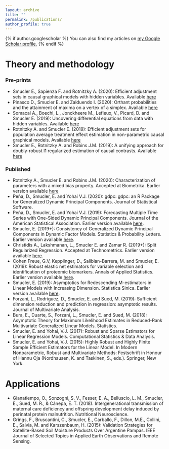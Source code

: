 ```yaml
---
layout: archive
title: ""
permalink: /publications/
author_profile: true
---
```


{% if author.googlescholar %}
  You can also find my articles on <u><a href="{{author.googlescholar}}">my Google Scholar profile</a>.</u>
{% endif %}

Theory and methodology
====

### Pre-prints
- Smucler E., Sapienza F. and Rotnitzky A. (2020): Efficient adjustment sets in causal graphical models with hidden variables. Available [here](https://arxiv.org/pdf/2004.10521.pdf)
- Pinasco D., Smucler E. and Zalduendo I. (2020): Orthant probabilities and the attainment of maxima on a vertex of a simplex. Available [here](https://arxiv.org/pdf/2004.04682.pdf)
- Somacal A., Boechi, L., Jonckheere M., Lefieux, V., Picard, D. and Smucler E. (2019): Uncovering differential equations from data with hidden variables. Available [here](https:https://arxiv.org/pdf/2002.02250.pdf)
- Rotnitzky A. and Smucler E. (2019): Efficient adjustment sets for population average treatment effect estimation in non-parametric causal graphical models. Available [here](https://arxiv.org/abs/1912.00306)
- Smucler E., Rotnitzky A. and Robins J.M. (2019): A unifying approach for doubly-robust l1 regularized estimation of causal contrasts. Available [here](https://arxiv.org/abs/1904.03737)


### Published
- Rotnitzky A., Smucler E. and Robins J.M. (2020): Characterization of parameters with a mixed bias property. Accepted at Biometrika. Earlier version available [here](https://arxiv.org/abs/1904.03725)
- Peña, D., Smucler, E. and  Yohai V.J. (2020): gdpc: gdpc: an R Package for Generalized Dynamic Principal Components. Journal of Statistical Software.
- Peña, D., Smucler, E. and  Yohai V.J. (2019): Forecasting Multiple Time Series with One-Sided Dynamic Principal Components. Journal of the American Statistical Association. Earlier version available [here](https://arxiv.org/abs/1708.04705).
- Smucler, E. (2019+): Consistency of Generalized Dynamic Principal Components in Dynamic Factor Models. Statistics & Probability Letters. Earlier version available [here](https://arxiv.org/abs/1710.11286).
- Christidis A., Lakshmanan, L., Smucler E. and Zamar R. (2019+): Split Regularized Regression. Accepted at Technometrics. Earlier version available [here](https://arxiv.org/abs/1712.03561).
- Cohen Freue, G.V, Kepplinger, D., Salibian-Barrera, M. and Smucler, E. (2019): Robust elastic net estimators for variable selection and identification of proteomic biomarkers. Annals of Applied Statistics. Earlier version available [here](https://gcohenfr.github.io/pdfs/PENSE_manuscript.pdf).
- Smucler, E. (2019): Asymptotics for Redescending M-estimators in Linear Models with Increasing Dimension. Statistica Sinica. Earlier version available [here](https://arxiv.org/abs/1612.05951).
- Forzani, L., Rodriguez, D., Smucler, E. and Sued, M. (2019): Sufficient dimension reduction and prediction in regression: asymptotic results. Journal of Multivariate Analysis.
- Bura, E., Duarte, S., Forzani, L., Smucler, E. and Sued, M. (2018): Asymptotic Theory for Maximum Likelihood Estimates in Reduced-Rank Multivariate Generalized Linear Models. Statistics.
- Smucler, E. and Yohai, V.J. (2017): Robust and Sparse Estimators for Linear Regression Models. Computational Statistics & Data Analysis.
- Smucler, E. and Yohai, V.J. (2015): Highly Robust and Highly Finite Sample Efficient Estimators for the Linear Model. In Modern Nonparametric, Robust and Multivariate Methods: Festschrift in Honour of Hannu Oja (Nordhausen, K. and Taskinen, S., eds.). Springer, New York.

Applications
====

- Gianatiempo, O., Sonzogni, S. V., Fesser, E. A., Belluscio, L. M., Smucler, E., Sued, M. R., & Cánepa, E. T. (2018). Intergenerational transmission of maternal care deficiency and offspring development delay induced by perinatal protein malnutrition. Nutritional Neuroscience.
- Grings, F., Bruscantini, C., Smucler, E., Carballo, F., Dillon, M.E., Collini, E., Salvia, M. and Karszenbaum, H. (2015): Validation Strategies for Satellite-Based Soil Moisture Products Over Argentine Pampas. IEEE Journal of Selected Topics in Applied Earth Observations and Remote Sensing.







